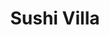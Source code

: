 ---
layout: place
title: Sushi Villa
permalink: /california/oakland/sushi-villa.html
stateAbbr: CA
stateName: California
cityName: Oakland
seo:
  type: restaurant
  links: https://www.sushivillaca.com/
place_id: ChIJYfGyDrOAj4ART1yz1GPLYss
photos:
  - name: >-
      places/ChIJYfGyDrOAj4ART1yz1GPLYss/photos/AeeoHcIZ8w0kFteTeDEsbI2OhhBmeLQ07Hw4SrmYqyzWibzv6khEThgQYiBU8H8XCSer937Uq4XDpHLpKHL6vCdE1TLsjOV_lnMX3PH4F821KwjmetMyVnqqfG0tLJuVvkJVD-oXCbKKlnOnDCTr3uUHZoTG4qRAAKbO3xpzzX31a6EI4eiyDQNDyn7Af2t30mx4SkN6sauzGhEACuJwaX0Wc_KcSu7yaLIwVvc21hwPX3icQsppOEaykqLAFZCNznI1d0fgrVFd2OiAO-kzL5X3Y7IkdslAO5gxQyMK4HE1HW8XV_1Jxs5VuImGOFHciW2-Lt-4Pgk_lOvmFKcehaywQqOmW1DkLDxLOS_NAZ9-TaYFCnJ178kZJdxWA8_Eb-u-GhvJOxa-Qbz4hQN5mNe8QWIH9d8k8Dy_vIfuDjPmljqcbuRx
    widthPx: 4032
    heightPx: 3024
    authorAttributions:
      - displayName: Azella Perryman
        uri: https://maps.google.com/maps/contrib/112551168343768302913
        photoUri: >-
          https://lh3.googleusercontent.com/a-/ALV-UjU25IyI2gXZqtIx-KwSGBU7oi1-g12rMZZXgfQxBA9vZrcjf2D3Xw=s100-p-k-no-mo
    flagContentUri: >-
      https://www.google.com/local/imagery/report/?cb_client=maps_api_places.places_api&image_key=!1e10!2sCIHM0ogKEICAgIDs8tL9jAE&hl=en-US
    googleMapsUri: >-
      https://www.google.com/maps/place//data=!3m4!1e2!3m2!1sCIHM0ogKEICAgIDs8tL9jAE!2e10!4m2!3m1!1s0x808f80b30eb2f161:0xcb62cb63d4b35c4f
  - name: >-
      places/ChIJYfGyDrOAj4ART1yz1GPLYss/photos/AeeoHcL1YY_4XXnUCbSQneIPzjB2DvcCZjT1VBefNLNKexfLVNw0VcmVoq0SKqIWCIngVODC73iwsAfcUxgyg8OkcQMw5dJvMBER0xd2xOFUzHs6CjJRe9hM8UQ-6urgTblKlAFJawQUxGEKt0KH1xBc7h5-_LLRwSeMArAMe4TwP4rGiuizq1fo5qjfnZCC-eunWkifKTYv_qI_rP0hs7ytMSG5CD6vsc8QCdP8lpSJTl_Q3xAI6ajyLUmfZQi8gXIoer3NXNgLlhT-uvaOaJsDeohO2zVJ7fObGdwGC-MAwLKP-Bw9TxjJ49wgSc2CcTy0a09oEWiDzIf43U6fFmqkwNliA4dy-xT67IOsP0WzHpAC9L13gwPNs9ulCCUODUjT4b9Ky3c9JhmMSmTrOnmTOSBKmAF4fTxV2dDW5QlxLP16Jzw
    widthPx: 4032
    heightPx: 3024
    authorAttributions:
      - displayName: Markus A. Wolf
        uri: https://maps.google.com/maps/contrib/115894532982725369148
        photoUri: >-
          https://lh3.googleusercontent.com/a-/ALV-UjWub1u2uRS_ZiYwfS1QLdQBhRHV4ZCXfR_AkraeLU_G9IgqEGSEJA=s100-p-k-no-mo
    flagContentUri: >-
      https://www.google.com/local/imagery/report/?cb_client=maps_api_places.places_api&image_key=!1e10!2sCIHM0ogKEICAgID449_HwwE&hl=en-US
    googleMapsUri: >-
      https://www.google.com/maps/place//data=!3m4!1e2!3m2!1sCIHM0ogKEICAgID449_HwwE!2e10!4m2!3m1!1s0x808f80b30eb2f161:0xcb62cb63d4b35c4f
  - name: >-
      places/ChIJYfGyDrOAj4ART1yz1GPLYss/photos/AeeoHcIRCUu9C6LwXjjJxUsi1WoR1CdtXJ9L1CFYkU---QqvHnMA92h983ZNlxetmIawg4xw6odzutP0S9HxxI0VFFb-j2lL7QU4L9GeosQhlR-1Zw42rTrXbjomV__aQltgAvBEDJlblXcYiqmQm9fcDNs5BGA4w5WWsuVyQB5k5tZaak48SyG1R2_tE5LFR9kNxBpvmQ3t86pHhONPmFMv8xgiYlcz_PdTJigsHclNHgl16wFmx30juIXXc8p3wuiIARRauchzrxGo3P3OBaCDSNGKsFd9YtJM0cCO8Qj3TQJQ3OSIfRgF6vocsQEgM1HYe2FqbF9ce7WFV_MbiAOD8S2e5BxHYTgmZIVSudOv8HoOMm1nVDdm0DKIashRVjKZB_FqCzfuZmLqVfvcjium-RU7WPl1LIok8qBYTCslBHEDUQYg
    widthPx: 3024
    heightPx: 4032
    authorAttributions:
      - displayName: Cris
        uri: https://maps.google.com/maps/contrib/112826913276268999310
        photoUri: >-
          https://lh3.googleusercontent.com/a-/ALV-UjUi0xgYZcBMAJEp3opIDSyF7lMw0Rd0oAGQ-UBQq0XqjQ6HmkA=s100-p-k-no-mo
    flagContentUri: >-
      https://www.google.com/local/imagery/report/?cb_client=maps_api_places.places_api&image_key=!1e10!2sCIHM0ogKEICAgIDD7O-w7AE&hl=en-US
    googleMapsUri: >-
      https://www.google.com/maps/place//data=!3m4!1e2!3m2!1sCIHM0ogKEICAgIDD7O-w7AE!2e10!4m2!3m1!1s0x808f80b30eb2f161:0xcb62cb63d4b35c4f
  - name: >-
      places/ChIJYfGyDrOAj4ART1yz1GPLYss/photos/AeeoHcIVDLUdyfLnCiFdq8WjTX-mcluFkBVTgrRR-TXr3KQIJJPikpotHAfmjcs094D3-cosRnkn5VY6HvUfFK5gvZ1u1miJ1KM06vP6rIjSCMKJ494RV4MNQVKOqactwxjTutcwwXqyzxvvhWT1SQZ0uBimWwOBJoTqooT9sUdMygwIOEfA0NZUHzyFIY090-pl5ABhk7pJ_JniX5kmIME5XGFKbdol4CCY2LkeZkGYFvg5vAIX9YXbwhKGCiEUa0_0wG4rIRsv2WOXRfqwVUbeQvaXNgiLOfdeGr3l6hfQC5TF8GpYTmFgVEXe4pz48ZNZbCRtkT3WEKM-64IhOpWJQMKNRcAvCUBIpHsE9VZRo1neQh7DGSZfrTZ0qaCQ5FCgu_kXvTuvh6u4SmCnFIxuyJQcPRWmw_mYjRuSQGzbvXuOc7Mr
    widthPx: 3024
    heightPx: 4032
    authorAttributions:
      - displayName: Vanessa C
        uri: https://maps.google.com/maps/contrib/103874297028297772205
        photoUri: >-
          https://lh3.googleusercontent.com/a-/ALV-UjVe0uDJxG3OvaIfUjiX7fpZfwMFZs_TCCFShmYieHSKpuWMTeh8ZQ=s100-p-k-no-mo
    flagContentUri: >-
      https://www.google.com/local/imagery/report/?cb_client=maps_api_places.places_api&image_key=!1e10!2sCIHM0ogKEICAgIDKn7Tk5gE&hl=en-US
    googleMapsUri: >-
      https://www.google.com/maps/place//data=!3m4!1e2!3m2!1sCIHM0ogKEICAgIDKn7Tk5gE!2e10!4m2!3m1!1s0x808f80b30eb2f161:0xcb62cb63d4b35c4f
  - name: >-
      places/ChIJYfGyDrOAj4ART1yz1GPLYss/photos/AeeoHcKbjEwddVhJIQf3vvASBp1fxp60HipbfsQjhKdVYyLTdYOnpiVQFUEM7o7uDBPuYlOhFCYZjkP-DDpCGhoP3GYU3K2QYbbLpYVktWRxjodAqeKNRYnypObikB10jQ2uMRj0Rf6sL1z95axgOz907XsShgK45XpFIek3bu7r_LIXhdouOW2IvYb0C--8ldycwmjx8lMpwKelRSA0iFaMkkygcJn5GuEwI_mCCHe65UHrTPAMT38OQkxTKiBlwmAnVNQ7aywD6QHxtN7ctyctqIHpAAJa6RIVQOugUcII5gEsBEte6MzOxfqPgXEpPgrBLz9vuPXxIq1M_DANelwENRL1JSHDRMdnIUTeYy3N1L3OWBbwxld1mKYGVm3aEjpqL4XolZl8AZKr6ifrZpIXH0zpdzMOnnZB6Rew3-QM2Vs1w8oO
    widthPx: 4032
    heightPx: 3024
    authorAttributions:
      - displayName: Raymond Chen
        uri: https://maps.google.com/maps/contrib/107873167178421352447
        photoUri: >-
          https://lh3.googleusercontent.com/a-/ALV-UjURhb2AwMJ8uk_rN7sInxHig-TkWnzDL5VzlZCKXaRiNWC2NH4=s100-p-k-no-mo
    flagContentUri: >-
      https://www.google.com/local/imagery/report/?cb_client=maps_api_places.places_api&image_key=!1e10!2sCIHM0ogKEICAgICihpanwAE&hl=en-US
    googleMapsUri: >-
      https://www.google.com/maps/place//data=!3m4!1e2!3m2!1sCIHM0ogKEICAgICihpanwAE!2e10!4m2!3m1!1s0x808f80b30eb2f161:0xcb62cb63d4b35c4f
  - name: >-
      places/ChIJYfGyDrOAj4ART1yz1GPLYss/photos/AeeoHcLw0sgCdKbAq3GaoriIL2esZMaMGfIIseglfL4lctY7ZnviNn_jjFLJBSbYxZz2OdMk0XHvBxgcbmqI5wGGY_ibWbBmVeaOEpnaUoy-Nlx1R0PfieiRE4v1X0wss72FxAv0m2JMqqGg7PTGs74EoOqFdVgjOJ-UdpfAq9nk8IfCv6f4NKGEE2IQeff4Nn64X_aa08nOWrFmla5lWTCH10EhAX7yaEjcZYu3sxC8DnOUEm4TZCPeYDT_hNc9RHaTXwjZgn3cV8INcYnelpRQPymXNuavWyvuQqMrpSL8nSLoNBKGDlM5YsEBqBhZqQMlUR8vLle_2riuZHJGxgxjciAtCglZTDhlWk6nJH4iUC6yd8Jzi36s7tGsvULVAWp883z0MHHZ-YSHT74Dk50ljgKpTwuhr8d7SFoKJ1XWRipplL2T
    widthPx: 2432
    heightPx: 4320
    authorAttributions:
      - displayName: Max Hietpas
        uri: https://maps.google.com/maps/contrib/102616400319785734019
        photoUri: >-
          https://lh3.googleusercontent.com/a-/ALV-UjUuBbk3IETTxer0CgvIC1GUJOBrWV3JTzxMKiy72CYs0Mzz8ow30g=s100-p-k-no-mo
    flagContentUri: >-
      https://www.google.com/local/imagery/report/?cb_client=maps_api_places.places_api&image_key=!1e10!2sCIHM0ogKEICAgIDE5tfLzAE&hl=en-US
    googleMapsUri: >-
      https://www.google.com/maps/place//data=!3m4!1e2!3m2!1sCIHM0ogKEICAgIDE5tfLzAE!2e10!4m2!3m1!1s0x808f80b30eb2f161:0xcb62cb63d4b35c4f
  - name: >-
      places/ChIJYfGyDrOAj4ART1yz1GPLYss/photos/AeeoHcKayD6UNNbKsDCxH1B9rE_leSjRkzvxMU0KY3X0JH9ReqiuKQ1Jhvy8LicLC5nwZ5bipvCDjdRJHh3m0zUV5DQ1o_wJa9ELZ_5vWgV3nzdeoklbsp1QgGh09oO5cgGyWWUl6dCG_-LeJCaSJ4YPiYfei50xDLf7JqbzMCy0cCQ4g-mSH_cKmcI7FA6B1dxHBdDSgNLfnhyJ7zU50VmPOT_jCYITvRebe_K2OmyrpU5hWgslINWNcDjILbcTSsEM1Zvq5ZPHRpOYIrLY3MB_xWTJbniKDybdz3WD6KWa8eElwQOsgRjk3DY3OU4BM-TOujPPQD7Wv1pPSViUDjMe0HK_UQqaxEpx1PB__lCjp2EyD5BZlE940IE3io1PiTHcAr_XpKKqK6FdPlkz47VImXvrFSqO4CEJPN_wSJTAg7ZA0g
    widthPx: 1960
    heightPx: 3618
    authorAttributions:
      - displayName: A P
        uri: https://maps.google.com/maps/contrib/101483787373649959215
        photoUri: >-
          https://lh3.googleusercontent.com/a-/ALV-UjUHJUsVeABGSTAzQp2SKco-4ahipfyau_fOTGX24ZazvzdFnhtf6w=s100-p-k-no-mo
    flagContentUri: >-
      https://www.google.com/local/imagery/report/?cb_client=maps_api_places.places_api&image_key=!1e10!2sCIHM0ogKEICAgIDEkYKQUw&hl=en-US
    googleMapsUri: >-
      https://www.google.com/maps/place//data=!3m4!1e2!3m2!1sCIHM0ogKEICAgIDEkYKQUw!2e10!4m2!3m1!1s0x808f80b30eb2f161:0xcb62cb63d4b35c4f
  - name: >-
      places/ChIJYfGyDrOAj4ART1yz1GPLYss/photos/AeeoHcIkZsRBXUnF-bZDLNN9A1q30Qlo6gHk1M_mtyDhNBza9DbnvNUh2tTGsl_tldapFv4aAdrt2PJsYF3SKo6FWxU7ZOLxw6ShmnMj_r04Kw1r-f-Jvy9tjxHWZQcByKmSWwpSCalbIqGPYgBSfHp43iP4SArR9H2IRX0SZLbhWjF6l2S5u65QxxxElGttv1KF3S6J2mX6t7yfRxXMJJv7P-opld3sf6gQpF9aHZ7C_449y-uF-l49ELT9hGUYtI1RjD53ixw6htojp3ddGKUk09gxMFIgHJwksjk9r4Y3b_y38Fdw73tzZRF6VWpbw76OTGqH7yJHkn_Va7EEqWxmS3XvyeO0fiQQTw6kAbuqG3u8ObMq5pYax2n2gDtnLRuje7jl7AW6iRk3LBnnVGeHFOSv8FAgpzduahAhpNWTy-LYzw
    widthPx: 4032
    heightPx: 1960
    authorAttributions:
      - displayName: A P
        uri: https://maps.google.com/maps/contrib/101483787373649959215
        photoUri: >-
          https://lh3.googleusercontent.com/a-/ALV-UjUHJUsVeABGSTAzQp2SKco-4ahipfyau_fOTGX24ZazvzdFnhtf6w=s100-p-k-no-mo
    flagContentUri: >-
      https://www.google.com/local/imagery/report/?cb_client=maps_api_places.places_api&image_key=!1e10!2sCIHM0ogKEICAgIDEkYKQeQ&hl=en-US
    googleMapsUri: >-
      https://www.google.com/maps/place//data=!3m4!1e2!3m2!1sCIHM0ogKEICAgIDEkYKQeQ!2e10!4m2!3m1!1s0x808f80b30eb2f161:0xcb62cb63d4b35c4f
  - name: >-
      places/ChIJYfGyDrOAj4ART1yz1GPLYss/photos/AeeoHcLwhc7i0Of6QDjo5H8hdxBKxjKWBtgchFlv4S9ZSXhwgHAJh578GqZBxdpQ6S47y-mievIaRZqfcgt4pycEOqzic9cw-GTa09oK0wsBmgE_GrZYntcJkUyPSoXrpfA-Fxzbfmna7ts6ybzN4FPfYCRvTpXmo5fgk4CM2vovHOqxQPA8wPPlRgYX53JjzwV-b2-YfVajyOXZVizkHbQ85OVIEMmwKtg557IMXwOl20xfBTJaSSXxKMzx7difaiyq6jt51mB9Ap2h1QxlusHBnDd-cIRqMGlkXO-ZKeRPK6qrCbcp4SyjmuZ9pV-oftgnVtyl_9M9qSW1GU-cTkBvI4zgM0gf5H5j88yJr3JKP2-Co26owoLt-YIN9aROAC85Jhgp3sZ7Z2DSUyxzu654WN7GT5F1CBEXxQfdOAgi5pr1WEv_
    widthPx: 3024
    heightPx: 4032
    authorAttributions:
      - displayName: Raymond Chen
        uri: https://maps.google.com/maps/contrib/107873167178421352447
        photoUri: >-
          https://lh3.googleusercontent.com/a-/ALV-UjURhb2AwMJ8uk_rN7sInxHig-TkWnzDL5VzlZCKXaRiNWC2NH4=s100-p-k-no-mo
    flagContentUri: >-
      https://www.google.com/local/imagery/report/?cb_client=maps_api_places.places_api&image_key=!1e10!2sCIHM0ogKEICAgICihpanzQE&hl=en-US
    googleMapsUri: >-
      https://www.google.com/maps/place//data=!3m4!1e2!3m2!1sCIHM0ogKEICAgICihpanzQE!2e10!4m2!3m1!1s0x808f80b30eb2f161:0xcb62cb63d4b35c4f
  - name: >-
      places/ChIJYfGyDrOAj4ART1yz1GPLYss/photos/AeeoHcKlAQXWF0J0eXOhdOb7z-0BhoHdflSoT9NQO1L_LLglB4T86QyQg2yS7DhUoHAIUrVv2XmncqxQMkIEQRcb47RWRSNxo5JZ6dd2Ly7rT5EBJMZCBpKl4fBEkBqHmaGx_khcNBUEQPSkvDBXLXb2ZTuLsMnrxfa6t2a8B7MX89EUCe0XSrGoTSHTjxr_VR9eVkO8xpFwe-J3GcPQy09DyXx1tsiwZQtAJlKMopYcOL63tYEZf9fYt_HnkubS-sSTrNhamwPXgEoDzEp8ubzcCZx8IKI1SCxdHDkWjY6PZn70FOjtYxinBgmeu_A9BIg6MxJf5Ik2myFJjvcBrc6_582ol8Oh-7FRtrJxQ3tOCycksTqY_PCybQs3wE_1rASFsvTBoXPAK92Er-FqZ1s3WMMA0qRpVvtYJphRbCLsYy8
    widthPx: 3000
    heightPx: 4000
    authorAttributions:
      - displayName: Nicky Arismendi
        uri: https://maps.google.com/maps/contrib/104209087143262886646
        photoUri: >-
          https://lh3.googleusercontent.com/a-/ALV-UjVP0dt6-GrnG2fo0i6RiDH5Gs2zDs4qo_LsRl2FQCFlRS6kOb2Kzw=s100-p-k-no-mo
    flagContentUri: >-
      https://www.google.com/local/imagery/report/?cb_client=maps_api_places.places_api&image_key=!1e10!2sCIHM0ogKEICAgICWlLnyNQ&hl=en-US
    googleMapsUri: >-
      https://www.google.com/maps/place//data=!3m4!1e2!3m2!1sCIHM0ogKEICAgICWlLnyNQ!2e10!4m2!3m1!1s0x808f80b30eb2f161:0xcb62cb63d4b35c4f
address: 367 17th St, Oakland, CA 94612, USA
street: 367 17th St
city: Oakland
state: CA
zip: '94612'
country: USA
neighborhood: Downtown Oakland
latitude: '37.805751'
longitude: '-122.267898'
accessibility_options:
  wheelchairAccessibleEntrance: true
  wheelchairAccessibleSeating: true
business_status: OPERATIONAL
name: Sushi Villa
google_maps_links:
  directionsUri: >-
    https://www.google.com/maps/dir//''/data=!4m7!4m6!1m1!4e2!1m2!1m1!1s0x808f80b30eb2f161:0xcb62cb63d4b35c4f!3e0
  placeUri: https://maps.google.com/?cid=14655499767047740495
  writeAReviewUri: >-
    https://www.google.com/maps/place//data=!4m3!3m2!1s0x808f80b30eb2f161:0xcb62cb63d4b35c4f!12e1
  reviewsUri: >-
    https://www.google.com/maps/place//data=!4m4!3m3!1s0x808f80b30eb2f161:0xcb62cb63d4b35c4f!9m1!1b1
  photosUri: >-
    https://www.google.com/maps/place//data=!4m3!3m2!1s0x808f80b30eb2f161:0xcb62cb63d4b35c4f!10e5
primary_type: Sushi Restaurant
opening_hours:
  openNow: false
  periods:
    - open:
        day: 1
        hour: 11
        minute: 0
      close:
        day: 1
        hour: 19
        minute: 0
    - open:
        day: 2
        hour: 11
        minute: 0
      close:
        day: 2
        hour: 19
        minute: 0
    - open:
        day: 3
        hour: 11
        minute: 0
      close:
        day: 3
        hour: 19
        minute: 0
    - open:
        day: 4
        hour: 11
        minute: 0
      close:
        day: 4
        hour: 19
        minute: 0
    - open:
        day: 5
        hour: 11
        minute: 0
      close:
        day: 5
        hour: 19
        minute: 0
  weekdayDescriptions:
    - 'Monday: 11:00 AM – 7:00 PM'
    - 'Tuesday: 11:00 AM – 7:00 PM'
    - 'Wednesday: 11:00 AM – 7:00 PM'
    - 'Thursday: 11:00 AM – 7:00 PM'
    - 'Friday: 11:00 AM – 7:00 PM'
    - 'Saturday: Closed'
    - 'Sunday: Closed'
  nextOpenTime: '2025-05-05T18:00:00Z'
secondary_opening_hours:
  regular:
    weekdayDescriptions: null
    type: null
  current:
    weekdayDescriptions: null
    type: null
phone: (510) 823-2338
price_level: null
price_range: $10 &ndash; $20
rating: '4.1'
rating_count: 62
website: https://www.sushivillaca.com/
description: >-
  Explore Sushi Villa in Oakland, CA$$$Sushi Villa in Oakland, CA, stands out as
  a welcoming spot for enjoying fresh sushi rolls and poke bowls, blending cozy
  ambiance with healthy dining choices. This sushi restaurant offers a variety
  of small plates and nutritious options that cater to those seeking flavorful
  Japanese-inspired meals close to home. Patrons appreciate the accessible
  features like wheelchair-friendly entrances, making it easier for everyone to
  savor high-quality dishes in a relaxed setting. With its focus on generous
  portions and fresh ingredients, it's an ideal destination for anyone exploring
  top-rated sushi places near me. Operating mainly for lunch and dinner, Sushi
  Villa provides a straightforward menu that emphasizes value without
  overwhelming choices.
generative_summary: >-
  Explore Sushi Villa in Oakland, CA$$$Sushi Villa in Oakland, CA, stands out as
  a welcoming spot for enjoying fresh sushi rolls and poke bowls, blending cozy
  ambiance with healthy dining choices. This sushi restaurant offers a variety
  of small plates and nutritious options that cater to those seeking flavorful
  Japanese-inspired meals close to home. Patrons appreciate the accessible
  features like wheelchair-friendly entrances, making it easier for everyone to
  savor high-quality dishes in a relaxed setting. With its focus on generous
  portions and fresh ingredients, it's an ideal destination for anyone exploring
  top-rated sushi places near me. Operating mainly for lunch and dinner, Sushi
  Villa provides a straightforward menu that emphasizes value without
  overwhelming choices.
generative_disclosure: Summarized by AI using the Grok-3-Mini model.
reviews:
  - name: >-
      places/ChIJYfGyDrOAj4ART1yz1GPLYss/reviews/ChdDSUhNMG9nS0VJQ0FnSUR2ODhiXzVnRRAB
    relativePublishTimeDescription: 4 months ago
    rating: 5
    text:
      text: >-
        Absolutely MAXIMUM VALUE POKE BOWLS! No surcharge for generous avocado
        portion at time of posting! This place is such a low-key stunner,
        fabulous owner who takes pride in serving meals using the freshest fish
        and ingredients with generous portions that delight and fill you up!
        Worth the quick trip to 17th @ Harrison corridor. These businesses need
        us to survive and Sushi Villa is one that is WORTH IT! 10/10 any menu
        item!
      languageCode: en
    originalText:
      text: >-
        Absolutely MAXIMUM VALUE POKE BOWLS! No surcharge for generous avocado
        portion at time of posting! This place is such a low-key stunner,
        fabulous owner who takes pride in serving meals using the freshest fish
        and ingredients with generous portions that delight and fill you up!
        Worth the quick trip to 17th @ Harrison corridor. These businesses need
        us to survive and Sushi Villa is one that is WORTH IT! 10/10 any menu
        item!
      languageCode: en
    authorAttribution:
      displayName: Sara Ogilvie
      uri: https://www.google.com/maps/contrib/101655911790365165269/reviews
      photoUri: >-
        https://lh3.googleusercontent.com/a-/ALV-UjWhauQWxV1q422MXn8I7dSLJg8f1E2GpqL2ayqGxo3MNrL455E-=s128-c0x00000000-cc-rp-mo-ba3
    publishTime: '2024-12-24T00:35:31.231107Z'
    flagContentUri: >-
      https://www.google.com/local/review/rap/report?postId=ChdDSUhNMG9nS0VJQ0FnSUR2ODhiXzVnRRAB&d=17924085&t=1
    googleMapsUri: >-
      https://www.google.com/maps/reviews/data=!4m6!14m5!1m4!2m3!1sChdDSUhNMG9nS0VJQ0FnSUR2ODhiXzVnRRAB!2m1!1s0x808f80b30eb2f161:0xcb62cb63d4b35c4f
  - name: >-
      places/ChIJYfGyDrOAj4ART1yz1GPLYss/reviews/ChZDSUhNMG9nS0VJQ0FnSUNydU1xc2RBEAE
    relativePublishTimeDescription: 10 months ago
    rating: 1
    text:
      text: >-
        I got the chirashi bowl. It comes with miso soup and salad. After tax
        $26+. It was extremely disappointing and unappetizing. It didn’t feel
        fresh at all. I couldn’t identify what I was eating. Some fish was
        cooked and some was raw. Rubbery shrimp. I couldn’t bring myself to
        finish it. A lot of money for bad sushi ☹️
      languageCode: en
    originalText:
      text: >-
        I got the chirashi bowl. It comes with miso soup and salad. After tax
        $26+. It was extremely disappointing and unappetizing. It didn’t feel
        fresh at all. I couldn’t identify what I was eating. Some fish was
        cooked and some was raw. Rubbery shrimp. I couldn’t bring myself to
        finish it. A lot of money for bad sushi ☹️
      languageCode: en
    authorAttribution:
      displayName: Mishu Pham
      uri: https://www.google.com/maps/contrib/110835618095814130864/reviews
      photoUri: >-
        https://lh3.googleusercontent.com/a/ACg8ocIlABBIvUcfAnkl1lEV8DUXDwdhNKaAxHkGF-13Qes6WpKl7Q=s128-c0x00000000-cc-rp-mo-ba3
    publishTime: '2024-07-04T00:34:30.397875Z'
    flagContentUri: >-
      https://www.google.com/local/review/rap/report?postId=ChZDSUhNMG9nS0VJQ0FnSUNydU1xc2RBEAE&d=17924085&t=1
    googleMapsUri: >-
      https://www.google.com/maps/reviews/data=!4m6!14m5!1m4!2m3!1sChZDSUhNMG9nS0VJQ0FnSUNydU1xc2RBEAE!2m1!1s0x808f80b30eb2f161:0xcb62cb63d4b35c4f
  - name: >-
      places/ChIJYfGyDrOAj4ART1yz1GPLYss/reviews/ChZDSUhNMG9nS0VJQ0FnSUREN08td0xBEAE
    relativePublishTimeDescription: a year ago
    rating: 5
    text:
      text: >-
        Fresh ingredients and great tasting food by owner and chef. Poke bowl is
        fantastic! Went to Tokyo and its neighborhood restaurant and this little
        shop can hold its own.
      languageCode: en
    originalText:
      text: >-
        Fresh ingredients and great tasting food by owner and chef. Poke bowl is
        fantastic! Went to Tokyo and its neighborhood restaurant and this little
        shop can hold its own.
      languageCode: en
    authorAttribution:
      displayName: Cris
      uri: https://www.google.com/maps/contrib/112826913276268999310/reviews
      photoUri: >-
        https://lh3.googleusercontent.com/a-/ALV-UjUi0xgYZcBMAJEp3opIDSyF7lMw0Rd0oAGQ-UBQq0XqjQ6HmkA=s128-c0x00000000-cc-rp-mo
    publishTime: '2024-04-06T17:40:02.541419Z'
    flagContentUri: >-
      https://www.google.com/local/review/rap/report?postId=ChZDSUhNMG9nS0VJQ0FnSUREN08td0xBEAE&d=17924085&t=1
    googleMapsUri: >-
      https://www.google.com/maps/reviews/data=!4m6!14m5!1m4!2m3!1sChZDSUhNMG9nS0VJQ0FnSUREN08td0xBEAE!2m1!1s0x808f80b30eb2f161:0xcb62cb63d4b35c4f
  - name: >-
      places/ChIJYfGyDrOAj4ART1yz1GPLYss/reviews/ChdDSUhNMG9nS0VJQ0FnSURVbk5lMHF3RRAB
    relativePublishTimeDescription: 5 years ago
    rating: 5
    text:
      text: >-
        I give them five star because they are a couple who is hard working,
        very attentive, and had treated customers with respect. I see their
        efforts behind of running a restaurant in Oakland and the sacrifices
        that they have to make in order to please their clientale. their food
        has been consistently good and I have never gotten sick so I can say
        that their fish is pretty fresh. Their rolls are a great deal, I haven't
        tried their poke bowls but they have a big menu with lots to offer.
      languageCode: en
    originalText:
      text: >-
        I give them five star because they are a couple who is hard working,
        very attentive, and had treated customers with respect. I see their
        efforts behind of running a restaurant in Oakland and the sacrifices
        that they have to make in order to please their clientale. their food
        has been consistently good and I have never gotten sick so I can say
        that their fish is pretty fresh. Their rolls are a great deal, I haven't
        tried their poke bowls but they have a big menu with lots to offer.
      languageCode: en
    authorAttribution:
      displayName: Keka Grant
      uri: https://www.google.com/maps/contrib/114670448364071805069/reviews
      photoUri: >-
        https://lh3.googleusercontent.com/a-/ALV-UjUpOm8DYQ4JyYXnfNhl075OIjYGAkwq5peXzKW9xv3WTmhffGMVsw=s128-c0x00000000-cc-rp-mo-ba5
    publishTime: '2019-08-17T03:42:14.539956Z'
    flagContentUri: >-
      https://www.google.com/local/review/rap/report?postId=ChdDSUhNMG9nS0VJQ0FnSURVbk5lMHF3RRAB&d=17924085&t=1
    googleMapsUri: >-
      https://www.google.com/maps/reviews/data=!4m6!14m5!1m4!2m3!1sChdDSUhNMG9nS0VJQ0FnSURVbk5lMHF3RRAB!2m1!1s0x808f80b30eb2f161:0xcb62cb63d4b35c4f
  - name: >-
      places/ChIJYfGyDrOAj4ART1yz1GPLYss/reviews/ChZDSUhNMG9nS0VJQ0FnSUNKa3JiUVZ3EAE
    relativePublishTimeDescription: a year ago
    rating: 5
    text:
      text: >-
        I wouldn't change a thing. Poke bowl was generous and delicious. They
        made sure to let me know that I could add more ingredients than I asked
        for. Utensils came with a toothpick for the seaweed teeth. 10/10
      languageCode: en
    originalText:
      text: >-
        I wouldn't change a thing. Poke bowl was generous and delicious. They
        made sure to let me know that I could add more ingredients than I asked
        for. Utensils came with a toothpick for the seaweed teeth. 10/10
      languageCode: en
    authorAttribution:
      displayName: Jessie Trost
      uri: https://www.google.com/maps/contrib/107753637414904997688/reviews
      photoUri: >-
        https://lh3.googleusercontent.com/a-/ALV-UjXAP74RNIa9H659UMvJU7P7zBtRn8IqKQpIgiJQRc3MfZHdLRxr=s128-c0x00000000-cc-rp-mo-ba3
    publishTime: '2023-06-24T01:51:56.653917Z'
    flagContentUri: >-
      https://www.google.com/local/review/rap/report?postId=ChZDSUhNMG9nS0VJQ0FnSUNKa3JiUVZ3EAE&d=17924085&t=1
    googleMapsUri: >-
      https://www.google.com/maps/reviews/data=!4m6!14m5!1m4!2m3!1sChZDSUhNMG9nS0VJQ0FnSUNKa3JiUVZ3EAE!2m1!1s0x808f80b30eb2f161:0xcb62cb63d4b35c4f
review_summary: >-
  Visitor Feedback on Sushi Villa$$$Visitors frequently highlight the generous
  portions and fresh ingredients in poke bowls, making it a solid pick for
  anyone craving satisfying sushi options. While most feedback praises the
  overall value and tasty selections that leave you feeling full and delighted,
  a few notes mention occasional inconsistencies with certain dishes like
  chirashi. Overall, the vibe is positive, with many appreciating the attentive
  service and variety that keeps things exciting for groups or solo diners. If
  you're on the hunt for reliable sushi restaurants nearby, this spot often
  delivers on freshness and affordability, though it's wise to stick with
  popular items for the best experience. In a casual setting, it remains a go-to
  choice that balances quality with everyday appeal.
review_disclosure: Summarized by AI using the Grok-3-Mini model.
parking_options: null
payment_options:
  acceptsCreditCards: true
  acceptsDebitCards: true
  acceptsCashOnly: false
  acceptsNfc: true
allow_dogs: null
curbside_pickup: null
delivery: true
dine_in: true
good_for_children: true
good_for_groups: null
good_for_sports: false
live_music: false
menu_for_children: false
outdoor_seating: false
reservable: true
restroom: null
serves_beer: false
serves_breakfast: null
serves_brunch: false
serves_cocktails: false
serves_coffee: null
serves_dinner: true
serves_dessert: null
serves_lunch: true
serves_vegetarian_food: null
serves_wine: false
takeout: true
update_category: atmosphere
places_description: null

---